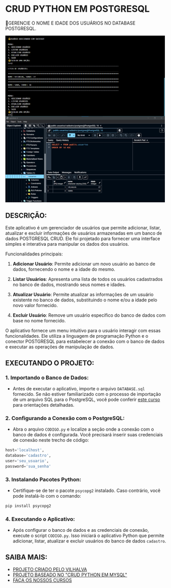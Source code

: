 # CRUD PYTHON EM POSTGRESQL
🎈GERENCIE O NOME E IDADE DOS USUÁRIOS NO DATABASE POSTGRESQL.

<img src="./IMAGENS/FOTO_1.png" align="center" width="500"> <br>
<img src="./IMAGENS/FOTO_2.png" align="center" width="500"> <br>

## DESCRIÇÃO:
Este aplicativo é um gerenciador de usuários que permite adicionar, listar, atualizar e excluir informações de usuários armazenadas em um banco de dados POSTGRESQL CRUD. Ele foi projetado para fornecer uma interface simples e interativa para manipular os dados dos usuários.

Funcionalidades principais:

1. **Adicionar Usuário**: Permite adicionar um novo usuário ao banco de dados, fornecendo o nome e a idade do mesmo.

2. **Listar Usuários**: Apresenta uma lista de todos os usuários cadastrados no banco de dados, mostrando seus nomes e idades.

3. **Atualizar Usuário**: Permite atualizar as informações de um usuário existente no banco de dados, substituindo o nome e/ou a idade pelo novo valor fornecido.

4. **Excluir Usuário**: Remove um usuário específico do banco de dados com base no nome fornecido.

O aplicativo fornece um menu intuitivo para o usuário interagir com essas funcionalidades. Ele utiliza a linguagem de programação Python e o conector POSTGRESQL para estabelecer a conexão com o banco de dados e executar as operações de manipulação de dados.

## EXECUTANDO O PROJETO:
### 1. Importando o Banco de Dados:
   - Antes de executar o aplicativo, importe o arquivo `DATABASE.sql` fornecido. Se não estiver familiarizado com o processo de importação de um arquivo SQL para o PostgreSQL, você pode conferir [este curso](https://github.com/VILHALVA/CURSO-DE-POSTGRESQL) para orientações detalhadas.

### 2. Configurando a Conexão com o PostgreSQL:
   - Abra o arquivo `CODIGO.py` e localize a seção onde a conexão com o banco de dados é configurada. Você precisará inserir suas credenciais de conexão neste trecho de código:
   ```python
   host='localhost',
   database='cadastro',
   user='seu_usuario',
   password='sua_senha'
   ```

### 3. Instalando Pacotes Python:
   - Certifique-se de ter o pacote `psycopg2` instalado. Caso contrário, você pode instalá-lo com o comando:
   ```bash
   pip install psycopg2
   ```

### 4. Executando o Aplicativo:
   - Após configurar o banco de dados e as credenciais de conexão, execute o script `CODIGO.py`. Isso iniciará o aplicativo Python que permite adicionar, listar, atualizar e excluir usuários do banco de dados `cadastro`.

## SAIBA MAIS:
- [PROJETO CRIADO PELO VILHALVA](https://github.com/VILHALVA)
- [PROJETO BASEADO NO "CRUD PYTHON EM MYSQL"](https://github.com/VILHALVA/CRUD-PYTHON-EM-MYSQL)
- [FAÇA OS NOSSOS CURSOS](https://github.com/VILHALVA?tab=repositories&q=+topic:CURSO)


